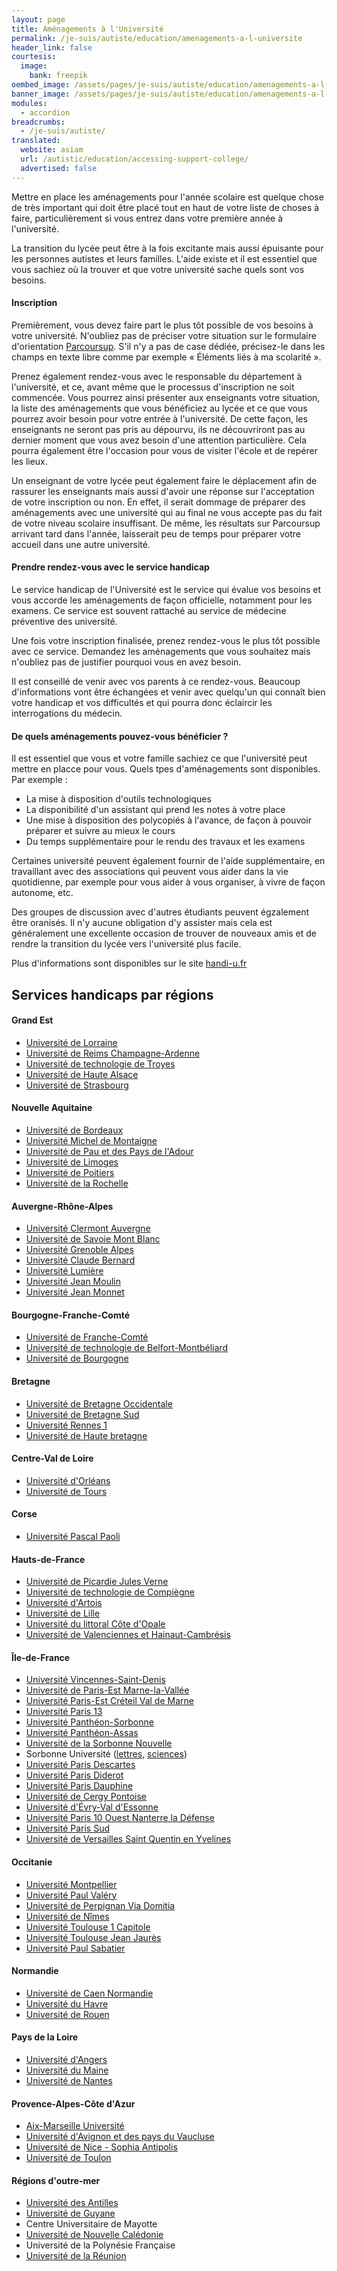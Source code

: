 ```yaml
---
layout: page
title: Aménagements à l'Université
permalink: /je-suis/autiste/education/amenagements-a-l-universite
header_link: false
courtesis:
  image:
    bank: freepik
oembed_image: /assets/pages/je-suis/autiste/education/amenagements-a-l-universite/opengraph.jpg
banner_image: /assets/pages/je-suis/autiste/education/amenagements-a-l-universite/banner.jpg
modules:
  - accordion
breadcrumbs:
  - /je-suis/autiste/
translated:
  website: asiam
  url: /autistic/education/accessing-support-college/
  advertised: false
---
```


Mettre en place les aménagements pour l'année scolaire est quelque chose de très important qui doit être placé
tout en haut de votre liste de choses à faire, particulièrement si vous entrez dans votre première année à l'université.

La transition du lycée peut être à la fois excitante mais aussi épuisante pour les personnes autistes et leurs familles.
L'aide existe et il est essentiel que vous sachiez où la trouver et que votre université sache quels sont vos besoins.

<amp-accordion animate expand-single-section disable-session-states>
 <section expanded>
  <h4 class="n"><span></span>Inscription</h4>
  <div><p>Premièrement, vous devez faire part le plus tôt possible de vos besoins à votre université.
N'oubliez pas de préciser votre situation sur le formulaire d'orientation <a href="https://www.parcoursup.fr/">Parcoursup</a>. S'il n'y a pas de case dédiée,
précisez-le dans les champs en texte libre comme par exemple «&nbsp;Éléments liés à ma scolarité&nbsp;».</p>

<p>Prenez également rendez-vous avec le responsable du département à l'université, et ce, avant même que le processus d'inscription ne soit commencée. Vous pourrez ainsi présenter aux enseignants votre situation, la liste
des aménagements que vous bénéficiez au lycée et ce que vous pourrez avoir besoin pour votre entrée à l'université. De cette façon, les enseignants ne seront pas pris au dépourvu, ils ne découvriront pas au dernier moment que vous avez besoin
d'une attention particulière. Cela pourra également être l'occasion pour vous de visiter l'école et de repérer les lieux.</p>
<p>Un enseignant de votre lycée peut également faire le déplacement afin de rassurer les enseignants mais aussi d'avoir une réponse sur l'acceptation de votre inscription ou non.
En effet, il serait dommage de préparer des aménagements avec une université qui au final ne vous accepte pas du fait de votre niveau scolaire insuffisant.
De même, les résultats sur Parcoursup arrivant tard dans l'année, laisserait peu de temps pour préparer votre accueil dans une autre université.</p>
</div>
 </section>
 <section>
  <h4 class="n"><span></span>Prendre rendez-vous avec le service handicap</h4>
  <div>
<p>Le service handicap de l'Université est le service qui évalue vos besoins et vous accorde les aménagements de façon officielle, notamment pour les examens. Ce service est souvent rattaché au service de médecine préventive des université.</p>
<p>Une fois votre inscription finalisée, prenez rendez-vous le plus tôt possible avec ce service. Demandez les aménagements que vous souhaitez mais n'oubliez pas de justifier pourquoi vous en avez besoin.</p>
<p>Il est conseillé de venir avec vos parents à ce rendez-vous. Beaucoup d'informations vont être échangées et venir avec quelqu'un qui connaît bien votre handicap et vos difficultés et qui pourra donc éclaircir les interrogations du médecin.</p>
  </div>
 </section>
 <section>
  <h4 class="n"><span></span>De quels aménagements pouvez-vous bénéficier&nbsp;?</h4>
  <div>
<p>Il est essentiel que vous et votre famille sachiez ce que l'université peut mettre en placce pour vous. Quels tpes d'aménagements sont disponibles. Par exemple&nbsp;:</p>

<ul>
 <li> La mise à disposition d'outils technologiques</li>
 <li> La disponibilité d'un assistant qui prend les notes à votre place</li>
 <li> Une mise à disposition des polycopiés à l'avance, de façon à pouvoir préparer et suivre au mieux le cours</li>
 <li> Du temps supplémentaire pour le rendu des travaux et les examens</li>
</ul>

<p>Certaines université peuvent également fournir de l'aide supplémentaire, en travaillant avec des associations qui peuvent vous aider dans la vie quotidienne, 
par exemple pour vous aider à vous organiser, à vivre de façon autonome, etc.</p>
<p>Des groupes de discussion avec d'autres étudiants peuvent égzalement être oranisés. Il n'y aucune obligation d'y assister mais cela est généralement une excellente occasion 
de trouver de nouveaux amis et de rendre la transition du lycée vers l'université plus facile.</p>

Plus d'informations sont disponibles sur le site <a href="http://www.handi-u.fr/">handi-u.fr</a>

  </div> 
 </section>
</amp-accordion>


## Services handicaps par régions

<amp-accordion animate expand-single-section disable-session-states>
 <section>
  <h4 class="n"><span></span>Grand Est</h4>
  <div>
<ul>
 <li><a data-vars-outbound-link="http://handicap.univ-lorraine.fr/page-daccueil-handi-univ-lorraine" href="http://handicap.univ-lorraine.fr/page-daccueil-handi-univ-lorraine">Université de Lorraine</a></li>
 <li><a data-vars-outbound-link="http://www.univ-reims.fr/vie-des-campus/handicap/mission-handicap,8798,34559.html" href="http://www.univ-reims.fr/vie-des-campus/handicap/mission-handicap,8798,34559.html">Université de Reims Champagne-Ardenne</a></li>
 <li><a data-vars-outbound-link="https://www.utt.fr/vie-du-campus/pole-sante/pole-sante-10135.kjsp?RH=1523880547307" href="https://www.utt.fr/vie-du-campus/pole-sante/pole-sante-10135.kjsp?RH=1523880547307">Université de technologie de Troyes</a></li>
 <li><a data-vars-outbound-link="https://www.uha.fr/la-formation/etudier-a-luniversite/demarches/mission-handicap/" href="https://www.uha.fr/la-formation/etudier-a-luniversite/demarches/mission-handicap/">Université de Haute Alsace</a></li>
 <li><a data-vars-outbound-link="https://www.unistra.fr/index.php?id=16897" href="https://www.unistra.fr/index.php?id=16897">Université de Strasbourg</a></li>
</ul>
  </div>
 </section>
 <section>
  <h4 class="n"><span></span>Nouvelle Aquitaine</h4>
  <div>
<ul>
 <li><a data-vars-outbound-link="https://www.u-bordeaux.fr/Universite/Universite-ethique/Handicap/Accompagnement-des-etudiants" href="https://www.u-bordeaux.fr/Universite/Universite-ethique/Handicap/Accompagnement-des-etudiants">Université de Bordeaux</a></li>
 <li><a data-vars-outbound-link="http://www.u-bordeaux-montaigne.fr/fr/campus/accessibilite-et-handicap.html" href="http://www.u-bordeaux-montaigne.fr/fr/campus/accessibilite-et-handicap.html">Université Michel de Montaigne</a></li>
 <li><a data-vars-outbound-link="https://sante-etudiant.univ-pau.fr/fr/handicap.html" href="https://sante-etudiant.univ-pau.fr/fr/handicap.html">Université de Pau et des Pays de l'Adour</a></li>
 <li><a data-vars-outbound-link="https://www.unilim.fr/international/venir-a-luniversite-de-limoges/etudiants-et-doctorants-internationaux/une-fois-sur-place/accompagnement-du-handicap/" href="https://www.unilim.fr/international/venir-a-luniversite-de-limoges/etudiants-et-doctorants-internationaux/une-fois-sur-place/accompagnement-du-handicap/">Université de Limoges</a></li>
 <li><a data-vars-outbound-link="http://www.univ-poitiers.fr/campus/etudes-et-handicap/etudes-et-handicap-651401.kjsp" href="http://www.univ-poitiers.fr/campus/etudes-et-handicap/etudes-et-handicap-651401.kjsp">Université de Poitiers</a></li>
 <li><a data-vars-outbound-link="https://www.univ-larochelle.fr/vie-etudiante/etudiants-en-situation-de-handicap/" href="https://www.univ-larochelle.fr/vie-etudiante/etudiants-en-situation-de-handicap/">Université de la Rochelle</a></li>

</ul>
  </div>
 </section>
 <section>
  <h4 class="n"><span></span>Auvergne-Rhône-Alpes</h4>
  <div>
<ul>
 <li><a data-vars-outbound-link="https://handicap.clermont-universite.fr/-Manger-ruse-" href="https://handicap.clermont-universite.fr/-Manger-ruse-">Université Clermont Auvergne</a></li>
 <li><a data-vars-outbound-link="https://www.univ-smb.fr/formation/amenagements-specifiques/etudiant-e-s-en-situation-de-handicap/" href="https://www.univ-smb.fr/formation/amenagements-specifiques/etudiant-e-s-en-situation-de-handicap/">Université de Savoie Mont Blanc</a></li>
 <li><a data-vars-outbound-link="https://www.univ-grenoble-alpes.fr/fr/grandes-missions/formation/amenagements-specifiques/etudiant-en-situation-de-handicap/etudiants-en-situation-de-handicap-205744.kjsp" href="https://www.univ-grenoble-alpes.fr/fr/grandes-missions/formation/amenagements-specifiques/etudiant-en-situation-de-handicap/etudiants-en-situation-de-handicap-205744.kjsp">Université Grenoble Alpes</a></li>
 <li><a data-vars-outbound-link="https://www.univ-lyon1.fr/universite/organisation/mission-handicap-19572.kjsp" href="https://www.univ-lyon1.fr/universite/organisation/mission-handicap-19572.kjsp">Université Claude Bernard</a></li>
 <li><a data-vars-outbound-link="https://www.univ-lyon2.fr/vie-des-campus/handicap/" href="https://www.univ-lyon2.fr/vie-des-campus/handicap/">Université Lumière</a></li>
 <li><a data-vars-outbound-link="http://www.univ-lyon3.fr/le-pole-handicap-etudiant-394581.kjsp" href="http://www.univ-lyon3.fr/le-pole-handicap-etudiant-394581.kjsp">Université Jean Moulin</a></li>
 <li><a data-vars-outbound-link="https://www.univ-st-etienne.fr/fr/vie-etudiante-2/etudes-et-handicap.html" href="https://www.univ-st-etienne.fr/fr/vie-etudiante-2/etudes-et-handicap.html">Université Jean Monnet</a></li>
</ul>
  </div>
 </section>
 <section>
  <h4 class="n"><span></span>Bourgogne-Franche-Comté</h4>
  <div>
<ul>
 <li><a data-vars-outbound-link="http://www.univ-fcomte.fr/pages/fr/menu1/vie-etudiante/besoin-d-aide-/besoin-d-aide---etudes-et-handicap-67.html" href="http://www.univ-fcomte.fr/pages/fr/menu1/vie-etudiante/besoin-d-aide-/besoin-d-aide---etudes-et-handicap-67.html">Université de Franche-Comté</a></li>
 <li><a data-vars-outbound-link="https://www.utbm.fr/utbm/sante-social/" href="https://www.utbm.fr/utbm/sante-social/">Université de technologie de Belfort-Montbéliard</a></li>
 <li><a data-vars-outbound-link="http://ub-link.u-bourgogne.fr/mon-quotidien/etudiant-handicape.html" href="http://ub-link.u-bourgogne.fr/mon-quotidien/etudiant-handicape.html">Université de Bourgogne</a></li>
</ul>
  </div>
 </section>
 <section>
  <h4 class="n"><span></span>Bretagne</h4>
  <div>
<ul>
 <li><a data-vars-outbound-link="https://www.univ-brest.fr/centredesante/menu/Nos_prestations/Handicap_et_amenagements" href="https://www.univ-brest.fr/centredesante/menu/Nos_prestations/Handicap_et_amenagements">Université de Bretagne Occidentale</a></li>
 <li><a data-vars-outbound-link="http://www.univ-ubs.fr/fr/vie-des-campus/campus/sante-handicap.html" href="http://www.univ-ubs.fr/fr/vie-des-campus/campus/sante-handicap.html">Université de Bretagne Sud</a></li>
 <li><a data-vars-outbound-link="https://www.univ-rennes1.fr/informer-et-accompagner-les-etudiants-handicapes" href="https://www.univ-rennes1.fr/informer-et-accompagner-les-etudiants-handicapes">Université Rennes 1</a></li>
 <li><a data-vars-outbound-link="https://www.univ-rennes2.fr/devu/relais-handicap" href="https://www.univ-rennes2.fr/devu/relais-handicap">Université de Haute bretagne</a></li>

</ul>
  </div>
 </section>
 <section>
  <h4 class="n"><span></span>Centre-Val de Loire</h4>
  <div>
<ul>
 <li><a data-vars-outbound-link="https://www.univ-orleans.fr/handicap" href="https://www.univ-orleans.fr/handicap">Université d'Orléans</a></li>
 <li><a data-vars-outbound-link="https://www.univ-tours.fr/l-universite/nos-valeurs/mission-handicap/mission-handicap-253422.kjsp" href="https://www.univ-tours.fr/l-universite/nos-valeurs/mission-handicap/mission-handicap-253422.kjsp">Université de Tours</a></li>
</ul>
  </div>
 </section>
 <section>
  <h4 class="n"><span></span>Corse</h4>
  <div>
<ul>
 <li><a data-vars-outbound-link="https://studia.universita.corsica/article.php?id_art=289&id_rub=135" href="https://studia.universita.corsica/article.php?id_art=289&id_rub=135">Université Pascal Paoli</a></li>
</ul>
  </div>
 </section>
 <section>
  <h4 class="n"><span></span>Hauts-de-France</h4>
  <div>
<ul>
 <li><a data-vars-outbound-link="https://www.u-picardie.fr/l-universite/handicap/etudiants/" href="https://www.u-picardie.fr/l-universite/handicap/etudiants/">Université de Picardie Jules Verne</a></li>
 <li><a data-vars-outbound-link="https://www.utc.fr/utc/la-vie-etudiante/relais-handicap.html" href="https://www.utc.fr/utc/la-vie-etudiante/relais-handicap.html">Université de technologie de Compiègne</a></li>
 <li><a data-vars-outbound-link="http://www.univ-artois.fr/Vie-etudiante/Accueil-des-etudiants-en-situation-de-handicap" href="http://www.univ-artois.fr/Vie-etudiante/Accueil-des-etudiants-en-situation-de-handicap">Université d'Artois</a></li>
 <li><a data-vars-outbound-link="https://www.univ-lille.fr/vie-des-campus/etudes-et-handicap/" href="https://www.univ-lille.fr/vie-des-campus/etudes-et-handicap/">Université de Lille</a></li>
 <li><a data-vars-outbound-link="http://www.univ-littoral.fr/campus/handicap.htm" href="http://www.univ-littoral.fr/campus/handicap.htm">Université du littoral Côte d'Opale</a></li>
 <li><a data-vars-outbound-link="https://www.univ-valenciennes.fr/relais-handicap-de-luniversite" href="https://www.univ-valenciennes.fr/relais-handicap-de-luniversite">Université de Valenciennes et Hainaut-Cambrésis</a></li>

</ul>
  </div>
 </section>
 <section>
  <h4 class="n"><span></span>Île-de-France</h4>
  <div>
<ul>
 <li><a data-vars-outbound-link="https://www.univ-paris8.fr/Le-service-Accueil-handicap" href="https://www.univ-paris8.fr/Le-service-Accueil-handicap">Université Vincennes-Saint-Denis</a></li>
 <li><a data-vars-outbound-link="http://www.u-pem.fr/formations/les-services-de-la-vice-presidence-enseignements-et-professionalisation/aide-aux-etudiants-en-situation-de-handicap/" href="http://www.u-pem.fr/formations/les-services-de-la-vice-presidence-enseignements-et-professionalisation/aide-aux-etudiants-en-situation-de-handicap/">Université de Paris-Est Marne-la-Vallée</a></li>
 <li><a data-vars-outbound-link="http://www.u-pec.fr/vie-de-campus/etudes-et-handicap/accompagnement-des-etudiants-en-situation-de-handicap-598893.kjsp" href="http://www.u-pec.fr/vie-de-campus/etudes-et-handicap/accompagnement-des-etudiants-en-situation-de-handicap-598893.kjsp">Université Paris-Est Créteil Val de Marne</a></li>
 <li><a data-vars-outbound-link="https://www.univ-paris13.fr/accueil-etudiants-handicapes/" href="https://www.univ-paris13.fr/accueil-etudiants-handicapes/">Université Paris 13</a></li>
 <li><a data-vars-outbound-link="https://www.pantheonsorbonne.fr/etudiant/relais-handicap/" href="https://www.pantheonsorbonne.fr/etudiant/relais-handicap/">Université Panthéon-Sorbonne</a></li>
 <li><a data-vars-outbound-link="https://www.u-paris2.fr/fr/campus/handicap" href="https://www.u-paris2.fr/fr/campus/handicap">Université Panthéon-Assas</a></li>
 <li><a data-vars-outbound-link="http://www.univ-paris3.fr/big-mission-handicap-big--21307.kjsp" href="http://www.univ-paris3.fr/big-mission-handicap-big--21307.kjsp">Université de la Sorbonne Nouvelle</a></li>
 <li>Sorbonne Université (<a data-vars-outbound-link="http://lettres.sorbonne-universite.fr/handicap-5453" href="http://lettres.sorbonne-universite.fr/handicap-5453">lettres</a>, <a data-vars-outbound-link="http://sciences.sorbonne-universite.fr/fr/vie_des_campus/handicap.html" href="http://sciences.sorbonne-universite.fr/fr/vie_des_campus/handicap.html">sciences</a>)</li>
 <li><a data-vars-outbound-link="http://www.parisdescartes.fr/VIE-ETUDIANTE/Accompagnement-Sante-Handicap/Demarches" href="http://www.parisdescartes.fr/VIE-ETUDIANTE/Accompagnement-Sante-Handicap/Demarches">Université Paris Descartes</a></li>
 <li><a data-vars-outbound-link="https://relais-handicap.univ-paris-diderot.fr/" href="https://relais-handicap.univ-paris-diderot.fr/">Université Paris Diderot</a></li>
 <li><a data-vars-outbound-link="https://www.dauphine.fr/fr/vie-a-dauphine/pole-handicap/accueil-des-futurs-etudiants.html" href="https://www.dauphine.fr/fr/vie-a-dauphine/pole-handicap/accueil-des-futurs-etudiants.html">Université Paris Dauphine</a></li>
 <li><a data-vars-outbound-link="https://www.u-cergy.fr/fr/vie-etudiante/mission-handicap.html" href="https://www.u-cergy.fr/fr/vie-etudiante/mission-handicap.html">Université de Cergy Pontoise</a></li>
 <li><a data-vars-outbound-link="https://www.univ-evry.fr/vie-etudiante/etude-et-handicap.html" href="https://www.univ-evry.fr/vie-etudiante/etude-et-handicap.html">Université d'Évry-Val d'Essonne</a></li>
 <li><a data-vars-outbound-link="https://www.parisnanterre.fr/les-services/service-handicap-et-accessibilite-139014.kjsp" href="https://www.parisnanterre.fr/les-services/service-handicap-et-accessibilite-139014.kjsp">Université Paris 10 Ouest Nanterre la Défense</a></li>
 <li><a data-vars-outbound-link="http://www.u-psud.fr/fr/vie-etudiante/vie-pratique/etudiants-handicapes.html" href="http://www.u-psud.fr/fr/vie-etudiante/vie-pratique/etudiants-handicapes.html">Université Paris Sud</a></li>
 <li><a data-vars-outbound-link="http://www.uvsq.fr/etudiant-en-situation-de-handicap-se-faire-accompagner-233422.kjsp" href="http://www.uvsq.fr/etudiant-en-situation-de-handicap-se-faire-accompagner-233422.kjsp">Université de Versailles Saint Quentin en Yvelines</a></li>

</ul>
  </div>
 </section>
 <section>
  <h4 class="n"><span></span>Occitanie</h4>
  <div>
<ul>
 <li><a data-vars-outbound-link="https://www.umontpellier.fr/campus/handicap" href="https://www.umontpellier.fr/campus/handicap">Université Montpellier</a></li>
 <li><a data-vars-outbound-link="https://www.univ-montp3.fr/fr/node/85776" href="https://www.univ-montp3.fr/fr/node/85776">Université Paul Valéry</a></li>
 <li><a data-vars-outbound-link="https://www.univ-perp.fr/fr/menu/vie-etudiante/etudiants-a-statut-particulier/etudiants-en-situation-de-handicap/etudiants-en-situation-de-handicap-110.kjsp" href="https://www.univ-perp.fr/fr/menu/vie-etudiante/etudiants-a-statut-particulier/etudiants-en-situation-de-handicap/etudiants-en-situation-de-handicap-110.kjsp">Université de Perpignan Via Domitia</a></li>
 <li><a data-vars-outbound-link="https://www.unimes.fr/fr/vie-de-campus/medecine_preventive/etudiants_handicapes.html" href="https://www.unimes.fr/fr/vie-de-campus/medecine_preventive/etudiants_handicapes.html">Université de Nîmes</a></li>
 <li><a data-vars-outbound-link="http://www.ut-capitole.fr/campus/informations-pratiques/accueil-etudiants-handicapes/portail-ut1-handicap-305234.kjsp" href="http://www.ut-capitole.fr/campus/informations-pratiques/accueil-etudiants-handicapes/portail-ut1-handicap-305234.kjsp">Université Toulouse 1 Capitole</a></li>
 <li><a data-vars-outbound-link="http://www.univ-tlse2.fr/accueil/vie-des-campus/handicaps/pole-des-etudiants-en-situation-de-handicap-86102.kjsp" href="http://www.univ-tlse2.fr/accueil/vie-des-campus/handicaps/pole-des-etudiants-en-situation-de-handicap-86102.kjsp">Université Toulouse Jean Jaurès</a></li>
 <li><a data-vars-outbound-link="http://www.univ-tlse3.fr/pour-les-etudiants-en-situation-de-handicap-130471.kjsp" href="http://www.univ-tlse3.fr/pour-les-etudiants-en-situation-de-handicap-130471.kjsp">Université Paul Sabatier</a></li>

</ul>
  </div>
 </section>
 <section>
  <h4 class="n"><span></span>Normandie</h4>
  <div>
<ul>
 <li><a data-vars-outbound-link="http://vie-etudiante.unicaen.fr/sante-handicap/handicap/relais-handicap-sante-183488.kjsp" href="http://vie-etudiante.unicaen.fr/sante-handicap/handicap/relais-handicap-sante-183488.kjsp">Université de Caen Normandie</a></li>
 <li><a data-vars-outbound-link="https://www.univ-lehavre.fr/spip.php?article56" href="https://www.univ-lehavre.fr/spip.php?article56">Université du Havre</a></li>
 <li><a data-vars-outbound-link="http://formation-ve.univ-rouen.fr/mission-pour-l-inclusion-des-etudiants-en-situation-handicap-16454.kjsp" href="http://formation-ve.univ-rouen.fr/mission-pour-l-inclusion-des-etudiants-en-situation-handicap-16454.kjsp">Université de Rouen</a></li>
</ul>
  </div>
 </section>
 <section>
  <h4 class="n"><span></span>Pays de la Loire</h4>
  <div>
<ul>
 <li><a data-vars-outbound-link="http://www.univ-angers.fr/fr/vie-a-l-universite/handi-3a.html" href="http://www.univ-angers.fr/fr/vie-a-l-universite/handi-3a.html">Université d'Angers</a></li>
 <li><a data-vars-outbound-link="http://www.univ-lemans.fr/fr/campus-moi/etudes-handicap.html" href="http://www.univ-lemans.fr/fr/campus-moi/etudes-handicap.html">Université du Maine</a></li>
 <li><a data-vars-outbound-link="http://www.univ-nantes.fr/accompagnement-du-handicap/accueil-des-etudiants-malades-ou-en-situation-de-handicap-1154848.kjsp" href="http://www.univ-nantes.fr/accompagnement-du-handicap/accueil-des-etudiants-malades-ou-en-situation-de-handicap-1154848.kjsp">Université de Nantes</a></li>
</ul>
  </div>
 </section>
 <section>
  <h4 class="n"><span></span>Provence-Alpes-Côte d'Azur</h4>
  <div>
<ul>
 <li><a data-vars-outbound-link="https://mission-handicap.univ-amu.fr/" href="https://mission-handicap.univ-amu.fr/">Aix-Marseille Université</a></li>
 <li><a data-vars-outbound-link="http://univ-avignon.fr/relais-handicap-2563.kjsp" href="http://univ-avignon.fr/relais-handicap-2563.kjsp">Université d'Avignon et des pays du Vaucluse</a></li>
 <li><a data-vars-outbound-link="http://unice.fr/vie-etudiante/archives/handicap/cellule-daccompagnement-des-etudiants-en-situation-de-handicap" href="http://unice.fr/vie-etudiante/archives/handicap/cellule-daccompagnement-des-etudiants-en-situation-de-handicap">Université de Nice - Sophia Antipolis</a></li>
 <li><a data-vars-outbound-link="http://www.univ-tln.fr/-Handicap-.html" href="http://www.univ-tln.fr/-Handicap-.html">Université de Toulon</a></li>
</ul>
  </div>
 </section>
 <section>
  <h4 class="n"><span></span>Régions d'outre-mer</h4>
  <div>
<ul>
 <li><a data-vars-outbound-link="http://www.univ-ag.fr/choisir-luniversite-des-antilles/etudiants-handicap" href="http://www.univ-ag.fr/choisir-luniversite-des-antilles/etudiants-handicap">Université des Antilles</a></li>
 <li><a data-vars-outbound-link="https://www.univ-guyane.fr/universite/organisation/dosip/relais-handicap/" href="https://www.univ-guyane.fr/universite/organisation/dosip/relais-handicap/">Université de Guyane</a></li>
 <li>Centre Universitaire de Mayotte</li>
 <li><a data-vars-outbound-link="https://unc.nc/vie-etudiante/espace-uni-handicap/" href="https://unc.nc/vie-etudiante/espace-uni-handicap/">Université de Nouvelle Calédonie</a></li>
 <li>Université de la Polynésie Française</li>
 <li><a data-vars-outbound-link="http://www.univ-reunion.fr/vie-etudiante/accueil-des-etudiants-handicapes/" href="http://www.univ-reunion.fr/vie-etudiante/accueil-des-etudiants-handicapes/">Université de la Réunion</a></li>
</ul>
  </div>
 </section>
</amp-accordion>

